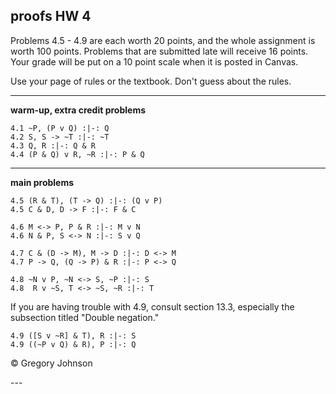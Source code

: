 ## proofs HW 4

Problems 4.5 - 4.9 are each worth 20 points, and the whole assignment is worth 100 points. Problems that are submitted late will receive 16 points. Your grade will be put on a 10 point scale when it is posted in Canvas. 

Use your page of rules or the textbook. Don't guess about the rules. 

---

**warm-up, extra credit problems**

~~~{.ProofChecker .JohnsonSL options="fonts tabindent render" guides="fitch" points="2" late-credit="1"}
4.1 ~P, (P v Q) :|-: Q
4.2 S, S -> ~T :|-: ~T
4.3 Q, R :|-: Q & R 
4.4 (P & Q) v R, ~R :|-: P & Q
~~~

---

**main problems**

~~~{.ProofChecker .JohnsonSL options="fonts tabindent render" guides="fitch" points="20" late-credit="16"}
4.5 (R & T), (T -> Q) :|-: (Q v P)
4.5 C & D, D -> F :|-: F & C

4.6 M <-> P, P & R :|-: M v N
4.6 N & P, S <-> N :|-: S v Q

4.7 C & (D -> M), M -> D :|-: D <-> M
4.7 P -> Q, (Q -> P) & R :|-: P <-> Q

4.8 ~N v P, ~N <-> S, ~P :|-: S
4.8  R v ~S, T <-> ~S, ~R :|-: T
~~~

If you are having trouble with 4.9, consult section 13.3, especially the subsection titled "Double negation."

~~~{.ProofChecker .JohnsonSL options="fonts tabindent render" guides="fitch" points="20" late-credit="16"}
4.9 ([S v ~R] & T), R :|-: S
4.9 ((~P v Q) & R), P :|-: Q
~~~

<p>&copy; <script>document.write(new Date().getFullYear())</script> Gregory Johnson</p>
---
